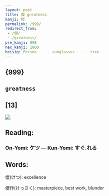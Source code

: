 ```yaml
---
layout: post
title: 傑 greatness
kanji: 傑
permalink: /999/
redirect_from:
 - /傑/
 - /greatness/
pre_kanji: 998
nex_kanji: 1000
heisig: Person . . . sunglasses . . . tree.
---
```


## {999}

## `greatness`

## [13]

<div class="stroke"><img src="E58291.png" /></div>

## Reading:

### On-Yomi: ケツ &mdash; Kun-Yomi: すぐ.れる

## Words:

傑(けつ): excellence

傑作(けっさく): masterpiece, best work, blunder
